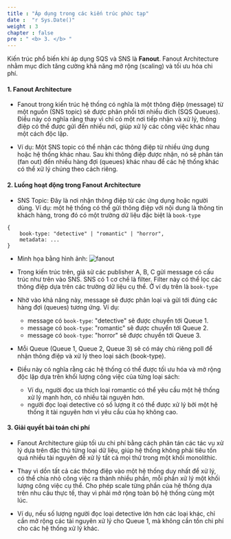 ```yaml
---
title : "Áp dụng trong các kiến trúc phức tạp"
date :  "r Sys.Date()" 
weight : 3 
chapter : false
pre : " <b> 3. </b> "
---
```


Kiến trúc phổ biến khi áp dụng SQS và SNS là **Fanout**. Fanout Architecture nhằm mục đích tăng cường khả năng mở rộng (scaling) và tối ưu hóa chi phí.

#### 1. Fanout Architecture

- Fanout trong kiến trúc hệ thống có nghĩa là một thông điệp (message) từ một nguồn (SNS topic) sẽ được phân phối tới nhiều đích (SQS Queues). Điều này có nghĩa rằng thay vì chỉ có một nơi tiếp nhận và xử lý, thông điệp có thể được gửi đến nhiều nơi, giúp xử lý các công việc khác nhau một cách độc lập.

-  Ví dụ: Một SNS topic có thể nhận các thông điệp từ nhiều ứng dụng hoặc hệ thống khác nhau. Sau khi thông điệp được nhận, nó sẽ phân tán (fan out) đến nhiều hàng đợi (queues) khác nhau để các hệ thống khác có thể xử lý chúng theo cách riêng.

#### 2. Luồng hoạt động trong Fanout Architecture

- SNS Topic: Đây là nơi nhận thông điệp từ các ứng dụng hoặc người dùng. Ví dụ: một hệ thống có thể gửi thông điệp với nội dung là thông tin khách hàng, trong đó có một trường dữ liệu đặc biệt là ```book-type```

```
{
    book-type: "detective" | "romantic" | "horror",
    metadata: ...
}
```

- Minh họa bằng hình ảnh: 
  ![fanout](https://ngxquang.github.io/aws-ws1-new/images/3.combine/combine.png)

- Trong kiến trúc trên, giả sử các publisher A, B, C gửi message có cấu trúc như trên vào SNS. SNS có 1 cơ chế là filter. Filter này có thể lọc các thông điệp dựa trên các trường dữ liệu cụ thể. Ở ví dụ trên là ```book-type```

- Nhờ vào khả năng này, message sẽ được phân loại và gửi tới đúng các hàng đợi (queues) tương ứng. Ví dụ:
    - message có ```book-type```: "detective" sẽ được chuyển tới Queue 1.
    - message có ```book-type```: "romantic" sẽ được chuyển tới Queue 2.
    - message có ```book-type```: "horror" sẽ được chuyển tới Queue 3.

- Mỗi Queue (Queue 1, Queue 2, Queue 3) sẽ có máy chủ riêng poll để nhận thông điệp và xử lý theo loại sách (book-type).

- Điều này có nghĩa rằng các hệ thống có thể được tối ưu hóa và mở rộng độc lập dựa trên khối lượng công việc của từng loại sách:
    - Ví dụ, người đọc ưa thích loại romantic có thể yêu cầu một hệ thống xử lý mạnh hơn, có nhiều tài nguyên hơn.
    - người đọc loại detective có số lượng ít có thể được xử lý bởi một hệ thống ít tài nguyên hơn vì yêu cầu của họ không cao.

#### 3. Giải quyết bài toán chi phí

- Fanout Architecture giúp tối ưu chi phí bằng cách phân tán các tác vụ xử lý dựa trên đặc thù từng loại dữ liệu, giúp hệ thống không phải tiêu tốn quá nhiều tài nguyên để xử lý tất cả mọi thứ trong một khối monolithic.

- Thay vì dồn tất cả các thông điệp vào một hệ thống duy nhất để xử lý, có thể chia nhỏ công việc ra thành nhiều phần, mỗi phần xử lý một khối lượng công việc cụ thể. Cho phép scale từng phần của hệ thống dựa trên nhu cầu thực tế, thay vì phải mở rộng toàn bộ hệ thống cùng một lúc.

- Ví dụ, nếu số lượng người đọc loại detective lớn hơn các loại khác, chỉ cần mở rộng các tài nguyên xử lý cho Queue 1, mà không cần tốn chi phí cho các hệ thống xử lý khác.